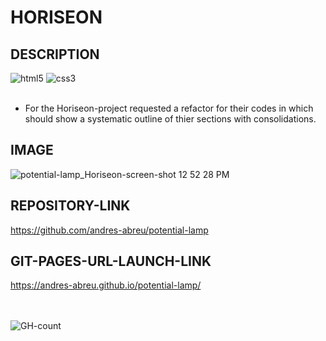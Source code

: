 # HORISEON

## DESCRIPTION

<div>
  <img src="https://img.shields.io/badge/HTML5-E34F26?style=for-the-badge&logo=html5&logoColor=white" alt="html5"/>
  <img src="https://img.shields.io/badge/CSS3-1572B6?style=for-the-badge&logo=css3&logoColor=white" alt="css3"/>
  <br/>
  <br/>
</div>

* For the Horiseon-project requested a refactor for their codes in which should show a systematic outline of thier sections with consolidations.

## IMAGE
![potential-lamp_Horiseon-screen-shot 12 52 28 PM](https://user-images.githubusercontent.com/94572199/147714173-8b6a7d1c-100e-4742-a4c6-b5fae09f0dfc.png)

## REPOSITORY-LINK
https://github.com/andres-abreu/potential-lamp

## GIT-PAGES-URL-LAUNCH-LINK
https://andres-abreu.github.io/potential-lamp/

<div id="badges">
  <br/>
  <br/>
  <img src="https://hits.seeyoufarm.com/api/count/incr/badge.svg?url=https%3A%2F%2Fgithub.com%2F{username}1212%2Fhit-counter" alt="GH-count"/>
</div>
